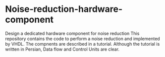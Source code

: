 # Noise-reduction-hardware-component
Design a dedicated hardware component for noise reduction
This repository contains the code to perform a noise reduction and implemented by VHDL. The compnents are described in a tutorial. Although the tutorial is written in Persian, Data flow and Control Units are clear.  

